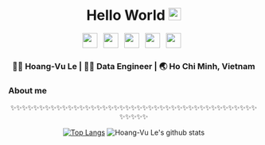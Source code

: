 <div align="center">
  <h1> Hello World <img src="https://media.giphy.com/media/hvRJCLFzcasrR4ia7z/giphy.gif" width="25px"></h1>
</div>
 
<p align='center'> 
<a href="https://www.linkedin.com/in/lhvubtqn/"><img height="30" src="https://raw.githubusercontent.com/lhvubtqn/lhvubtqn/master/icons/linkedin.png?raw=true"></a>&nbsp;&nbsp;
<a href="https://medium.com/@lhvu"><img height="30" src="https://raw.githubusercontent.com/lhvubtqn/lhvubtqn/master/icons/medium.png?raw=true"></a>&nbsp;&nbsp;
<a href="https://twitter.com/lhvubtqn"><img height="30" src="https://raw.githubusercontent.com/lhvubtqn/lhvubtqn/master/icons/twitter.png?raw=true"></a>&nbsp;&nbsp;
<a href="https://dev.to/lhvubtqn"><img height="30" src="https://raw.githubusercontent.com/lhvubtqn/lhvubtqn/master/icons/devto.png?raw=true"></a>&nbsp;&nbsp;
<a href="https://instagram.com/lhvubtqn"><img height="30" src="https://raw.githubusercontent.com/lhvubtqn/lhvubtqn/master/icons/instagram.png?raw=true"></a>&nbsp;&nbsp;

<div align="center">
<h3> 👨‍🎓 Hoang-Vu Le | 👨‍💻 Data Engineer | 🌏 Ho Chi Minh, Vietnam </h3> 
</div>

### About me

<div align="center">

✨✨✨✨✨✨✨✨✨✨✨✨✨✨✨✨✨✨✨✨✨✨✨✨✨✨✨✨✨✨✨✨✨✨✨✨✨✨✨✨✨✨✨✨✨✨✨✨

[![Top Langs](https://github-readme-stats.vercel.app/api/top-langs/?username=lhvubtqn&layout=compact)](https://github.com/anuraghazra/github-readme-stats)
![Hoang-Vu Le's github stats](https://github-readme-stats.vercel.app/api/?username=lhvubtqn&show_icons=true&title_color=1F75C8&icon_color=2AA410&text_color=043667&bg_color=ffffff)

</div>
<!--
**lhvubtqn/lhvubtqn** is a ✨ _special_ ✨ repository because its `README.md` (this file) appears on your GitHub profile.
-->
